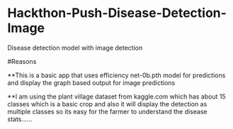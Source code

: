 ﻿# Hackthon-Push-Disease-Detection-Image

Disease detection model with image detection


#Reasons

**This is a basic app that uses efficiency net-0b.pth model for predictions and display the graph based output for image predictions 

**I am using the plant village dataset from kaggle.com which has about 15 classes which is a basic crop and also it will display the detection as multiple classes so its easy for the farmer to  understand the disease stats......

